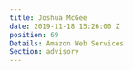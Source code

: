 ```yaml
---
title: Joshua McGee
date: 2019-11-18 15:26:00 Z
position: 69
Details: Amazon Web Services
Section: advisory
---
```



